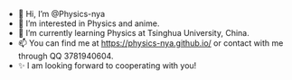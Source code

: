 - 👋 Hi, I’m @Physics-nya
- 👀 I’m interested in Physics and anime.
- 🌱 I’m currently learning Physics at Tsinghua University, China.
- 📫 You can find me at https://physics-nya.github.io/ or contact with me through QQ 3781940604.
- ✨ I am looking forward to cooperating with you!

<!---
Physics-nya/Physics-nya is a ✨ special ✨ repository because its `README.md` (this file) appears on your GitHub profile.
You can click the Preview link to take a look at your changes.
--->
